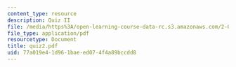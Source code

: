 ```yaml
---
content_type: resource
description: Quiz II
file: /media/https%3A/open-learning-course-data-rc.s3.amazonaws.com/2-003j-dynamics-and-vibration-13-013j-fall-2002/77a019e41d961baeed074f4a89bccdd8_quiz2.pdf
file_type: application/pdf
resourcetype: Document
title: quiz2.pdf
uid: 77a019e4-1d96-1bae-ed07-4f4a89bccdd8
---
```


